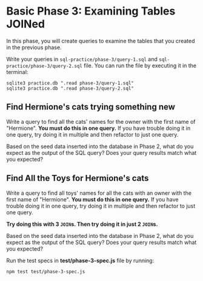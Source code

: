 # Basic Phase 3: Examining Tables JOINed

In this phase, you will create queries to examine the tables that you created
in the previous phase.

Write your queries in `sql-practice/phase-3/query-1.sql` and
`sql-practice/phase-3/query-2.sql` file. You can run the file by
executing it in the terminal:

```shell
sqlite3 practice.db ".read phase-3/query-1.sql"
sqlite3 practice.db ".read phase-3/query-2.sql"
```

## Find Hermione's cats trying something new

Write a query to find all the cats' names for the owner with the first name of
"Hermione". **You must do this in one query.** If you have trouble doing it in
one query, try doing it in multiple and then refactor to just one query.

Based on the seed data inserted into the database in Phase 2, what do you expect
as the output of the SQL query? Does your query results match what you expected?

## Find All the Toys for Hermione's cats

Write a query to find all toys' names for all the cats with an owner with the
first name of "Hermione". **You must do this in one query.** If you have trouble
doing it in one query, try doing it in multiple and then refactor to just one
query.

**Try doing this with 3 `JOIN`s. Then try doing it in just 2 `JOIN`s.**

Based on the seed data inserted into the database in Phase 2, what do you expect
as the output of the SQL query? Does your query results match what you expected?

Run the test specs in __test/phase-3-spec.js__ file by running:

```shell
npm test test/phase-3-spec.js
```
